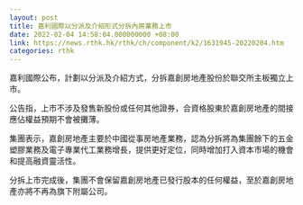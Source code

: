 ```yaml
---
layout: post
title: 嘉利國際以分派及介紹形式分拆內房業務上市
date: 2022-02-04 14:58:04.000000000 +08:00
link: https://news.rthk.hk/rthk/ch/component/k2/1631945-20220204.htm
categories: rthk
---
```


嘉利國際公布，計劃以分派及介紹方式，分拆嘉創房地產股份於聯交所主板獨立上市。

公告指，上市不涉及發售新股份或任何其他證券，合資格股東於嘉創房地產的間接應佔權益預期不會被攤薄。

集團表示，嘉創房地產主要於中國從事房地產業務，認為分拆將為集團餘下的五金塑膠業務及電子專業代工業務增長，提供更好定位，同時增加打入資本市場的機會和提高融資靈活性。

分拆上市完成後，集團不會保留嘉創房地產已發行股本的任何權益，至於嘉創房地產亦將不再為旗下附屬公司。

